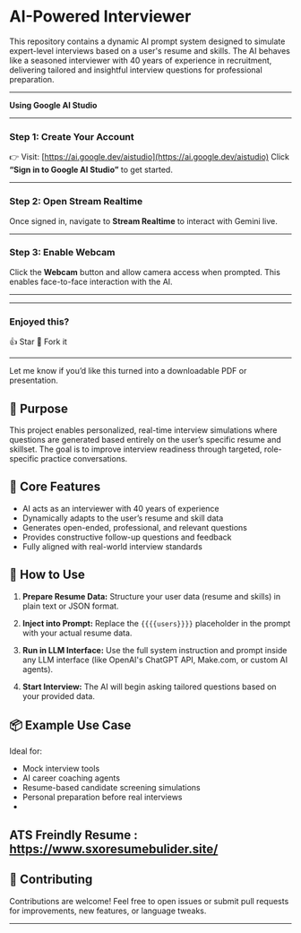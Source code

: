 # AI-Powered Interviewer 

This repository contains a dynamic AI prompt system designed to simulate expert-level interviews based on a user's resume and skills. The AI behaves like a seasoned interviewer with 40 years of experience in recruitment, delivering tailored and insightful interview questions for professional preparation.




---



**Using Google AI Studio**

---

### **Step 1: Create Your Account**

👉 Visit: [https://ai.google.dev/aistudio](https://ai.google.dev/aistudio)
Click **“Sign in to Google AI Studio”** to get started.

---

### **Step 2: Open Stream Realtime**

Once signed in, navigate to **Stream Realtime** to interact with Gemini live.

---

### **Step 3: Enable Webcam**

Click the **Webcam** button and allow camera access when prompted. This enables face-to-face interaction with the AI.

---


---

### **Enjoyed this?**

👍 Star
💾 Fork it 

---

Let me know if you’d like this turned into a downloadable PDF or presentation.




## 🚀 Purpose

This project enables personalized, real-time interview simulations where questions are generated based entirely on the user’s specific resume and skillset. The goal is to improve interview readiness through targeted, role-specific practice conversations.

## 🧠 Core Features

- AI acts as an interviewer with 40 years of experience
- Dynamically adapts to the user’s resume and skill data
- Generates open-ended, professional, and relevant questions
- Provides constructive follow-up questions and feedback
- Fully aligned with real-world interview standards

## 🔧 How to Use

1. **Prepare Resume Data:**
   Structure your user data (resume and skills) in plain text or JSON format.

2. **Inject into Prompt:**
   Replace the `{{{{users}}}}` placeholder in the prompt with your actual resume data.

3. **Run in LLM Interface:**
   Use the full system instruction and prompt inside any LLM interface (like OpenAI's ChatGPT API, Make.com, or custom AI agents).

4. **Start Interview:**
   The AI will begin asking tailored questions based on your provided data.

## 📦 Example Use Case

Ideal for:
- Mock interview tools
- AI career coaching agents
- Resume-based candidate screening simulations
- Personal preparation before real interviews
- 
## ATS Freindly Resume : https://www.sxoresumebulider.site/




## 🤝 Contributing

Contributions are welcome! Feel free to open issues or submit pull requests for improvements, new features, or language tweaks.



---
